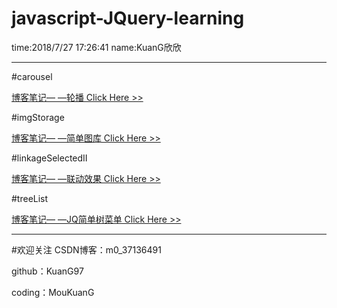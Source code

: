 # javascript-JQuery-learning

time:2018/7/27 17:26:41 name:KuanG欣欣

---

#carousel

[博客笔记— —轮播 Click Here >>](https://blog.csdn.net/m0_37136491/article/details/81235377)

#imgStorage

[博客笔记— —简单图库 Click Here >>](https://blog.csdn.net/m0_37136491/article/details/80938049)

#linkageSelectedII

[博客笔记— —联动效果 Click Here >>](https://blog.csdn.net/m0_37136491/article/details/81119160)


#treeList

[博客笔记— —JQ简单树菜单 Click Here >>](https://blog.csdn.net/m0_37136491/article/details/81113805)

---

#欢迎关注
CSDN博客：m0_37136491

github：KuanG97

coding：MouKuanG
